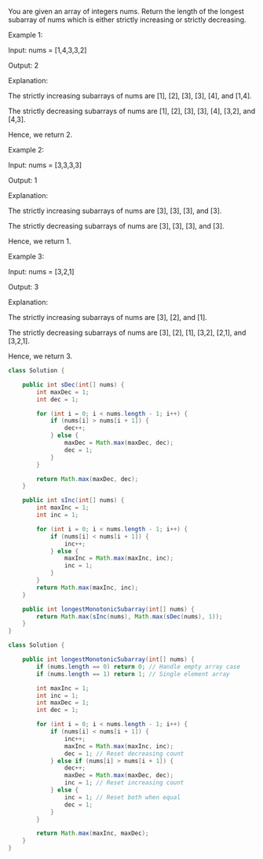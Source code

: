 You are given an array of integers nums. Return the length of the longest subarray of nums which is either strictly increasing or strictly decreasing. 

Example 1:

Input: nums = [1,4,3,3,2]

Output: 2

Explanation:

The strictly increasing subarrays of nums are [1], [2], [3], [3], [4], and [1,4].

The strictly decreasing subarrays of nums are [1], [2], [3], [3], [4], [3,2], and [4,3].

Hence, we return 2.

Example 2:

Input: nums = [3,3,3,3]

Output: 1

Explanation:

The strictly increasing subarrays of nums are [3], [3], [3], and [3].

The strictly decreasing subarrays of nums are [3], [3], [3], and [3].

Hence, we return 1.

Example 3:

Input: nums = [3,2,1]

Output: 3

Explanation:

The strictly increasing subarrays of nums are [3], [2], and [1].

The strictly decreasing subarrays of nums are [3], [2], [1], [3,2], [2,1], and [3,2,1].

Hence, we return 3.


```java
class Solution {

    public int sDec(int[] nums) {
        int maxDec = 1;
        int dec = 1;

        for (int i = 0; i < nums.length - 1; i++) {
            if (nums[i] > nums[i + 1]) {
                dec++;
            } else {
                maxDec = Math.max(maxDec, dec);
                dec = 1;
            }
        }

        return Math.max(maxDec, dec);
    }

    public int sInc(int[] nums) {
        int maxInc = 1;
        int inc = 1;

        for (int i = 0; i < nums.length - 1; i++) {
            if (nums[i] < nums[i + 1]) {
                inc++;
            } else {
                maxInc = Math.max(maxInc, inc);
                inc = 1;
            }
        }
        return Math.max(maxInc, inc);
    }

    public int longestMonotonicSubarray(int[] nums) {
        return Math.max(sInc(nums), Math.max(sDec(nums), 1));
    }
}
```

```java
class Solution {

    public int longestMonotonicSubarray(int[] nums) {
        if (nums.length == 0) return 0; // Handle empty array case
        if (nums.length == 1) return 1; // Single element array

        int maxInc = 1;
        int inc = 1;
        int maxDec = 1;
        int dec = 1;

        for (int i = 0; i < nums.length - 1; i++) {
            if (nums[i] < nums[i + 1]) {
                inc++;
                maxInc = Math.max(maxInc, inc);
                dec = 1; // Reset decreasing count
            } else if (nums[i] > nums[i + 1]) {
                dec++;
                maxDec = Math.max(maxDec, dec);
                inc = 1; // Reset increasing count
            } else {
                inc = 1; // Reset both when equal
                dec = 1;
            }
        }

        return Math.max(maxInc, maxDec);
    }
}

```
